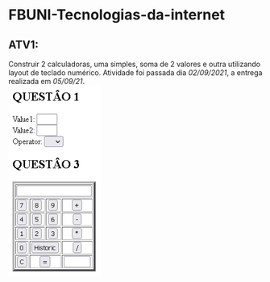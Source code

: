 # FBUNI-Tecnologias-da-internet
## ATV1:
Construir 2 calculadoras, uma simples, soma de 2 valores e outra utilizando layout de teclado numérico.
Atividade foi passada dia *02/09/2021*, a entrega realizada em *05/09/21*.
<br><img src="ATV1 - 020921\atv1.PNG" />
